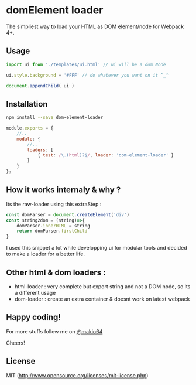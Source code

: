# domElement loader

The simpliest way to load your HTML as DOM element/node for Webpack 4+.

## Usage

```js
import ui from './templates/ui.html' // ui will be a dom Node 

ui.style.background = '#FFF' // do whatever you want on it ^_^

document.appendChild( ui )
```

## Installation

```sh
npm install --save dom-element-loader
```

```js
module.exports = {
	//..
    module: {
		//..
        loaders: [
            { test: /\.(html)?$/, loader: 'dom-element-loader' }
        ]
    }
};
```

## How it works internaly & why ?

Its the raw-loader using this extraStep : 

```js
const domParser = document.createElement('div')
const string2dom = (string)=>{
	domParser.innerHTML = string 
	return domParser.firstChild
}
```

I used this snippet a lot while developping ui for modular tools and decided to make a loader for a better life.

## Other html & dom loaders : 
* html-loader : very complete but export string and not a DOM node, so its a different usage
* dom-loader : create an extra container & doesnt work on latest webpack

## Happy coding!

For more stuffs follow me on [@makio64](https://twitter.com/makio64)

Cheers!

## License
MIT (http://www.opensource.org/licenses/mit-license.php)

